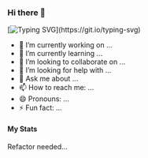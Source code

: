 ### Hi there 👋
[![Typing SVG](https://readme-typing-svg.demolab.com?font=Space+Mono&pause=1000&color=5E81AC&repeat=false&random=false&width=435&lines=+Per+aspera+ad+astra.)](https://git.io/typing-svg)

- 🔭 I’m currently working on ...
- 🌱 I’m currently learning ...
- 👯 I’m looking to collaborate on ...
- 🤔 I’m looking for help with ...
- 💬 Ask me about ...
- 📫 How to reach me: ...
- 😄 Pronouns: ...
- ⚡ Fun fact: ...

#### My Stats
Refactor needed...
<!-- ![Stats](https://metrics.lecoq.io/Grassblock1?template=classic&activity=1&followup=1&isocalendar=1&languages=1&pagespeed=1&stars=1&tweets=1&pagespeed.detailed=true&pagespeed.screenshot=true&isocalendar.duration=full-year&tweets.limit=2&tweets.user=Grass_block_cn&stars.limit=4&activity.limit=5&activity.days=14&activity.filter=all&config.timezone=Asia%2FShanghai&config.animated=true) -->
<!-- ![alt](/github-metrics.svg) -->
